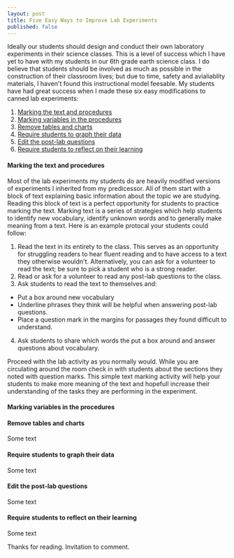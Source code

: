 ```yaml
---
layout: post
title: Five Easy Ways to Improve Lab Experiments
published: false
---
```


Ideally our students should design and conduct their own laboratory experiments in their science classes. This is a level of success which I have yet to have with my students in our 6th grade earth science class. I do believe that students should be involved as much as possible in the construction of their classroom lives; but due to time, safety and avialiablity materials, I haven't found this instructional model feesable. My students have had great success when I made these six easy modifications to canned lab experiments:

1. [Marking the text and procedures](#mark_the_text)
2. [Marking variables in the procedures](#procedures)
3. [Remove tables and charts](#remove_tables)  
4. [Require students to graph their data](#graph_data)   
5. [Edit the post-lab questions](#edit_questions)   
6. [Require students to reflect on their learning](#reflect)   

#### <a id="mark_the_text"></a>Marking the text and procedures
Most of the lab experiments my students do are heavily modified versions of experiments I inherited from my predicessor. All of them start with a block of text explaining basic information about the topic we are studying. Reading this block of text is a perfect opportunity for students to practice marking the text. Marking text is a series of strategies which help students to identify new vocabulary, identify unknown words and to generally make meaning from a text. Here is an example protocal your students could follow:

1. Read the text in its entirety to the class. This serves as an opportunity for struggling readers to hear fluent reading and to have access to a text they otherwise wouldn't. Alternatively, you can ask for a volunteer to read the text; be sure to pick a student who is a strong reader.
2. Read or ask for a volunteer to read any post-lab questions to the class.
3. Ask students to read the text to themselves and:
* Put a box around new vocabulary
* Underline phrases they think will be helpful when answering post-lab questions.
* Place a question mark in the margins for passages they found difficult to understand.
4. Ask students to share which words the put a box around and answer questions about vocabulary.

Proceed with the lab activity as you normally would. While you are circulating around the room check in with students about the sections they noted with question marks. This simple text marking activity will help your students to make more meaning of the text and hopefull increase their understanding of the tasks they are performing in the experiment.

#### <a id="procedures"></a>Marking variables in the procedures

#### <a id="remove_tables"></a>Remove tables and charts
Some text

#### <a id="graph_data"></a>Require students to graph their data
Some text

#### <a id="edit_questions"></a>Edit the post-lab questions
Some text

#### <a id="reflect"></a>Require students to reflect on their learning
Some text

Thanks for reading. Invitation to comment.
